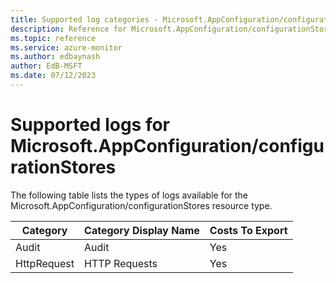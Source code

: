 ```yaml
---
title: Supported log categories - Microsoft.AppConfiguration/configurationStores
description: Reference for Microsoft.AppConfiguration/configurationStores in Azure Monitor Logs.
ms.topic: reference
ms.service: azure-monitor
ms.author: edbaynash
author: EdB-MSFT
ms.date: 07/12/2023
---
```

# Supported logs for Microsoft.AppConfiguration/configurationStores  
<!-- Data source : naam-->


  The following table lists the types of logs available for the Microsoft.AppConfiguration/configurationStores resource type.

|Category|Category Display Name|Costs To Export|
|---|---|---|
|Audit |Audit |Yes |
|HttpRequest |HTTP Requests |Yes |


<!--Gen Date:  Wed Jul 12 2023 17:59:09 GMT+0300 (Israel Daylight Time)-->